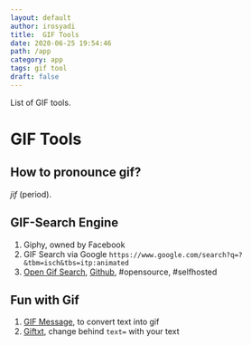 ```yaml
---
layout: default
author: irosyadi
title:  GIF Tools
date: 2020-06-25 19:54:46
path: /app
category: app
tags: gif tool
draft: false
---
```


List of GIF tools.

# GIF Tools

## How to pronounce gif?
*jif* (period).

## GIF-Search Engine
1. Giphy, owned by Facebook
2. GIF Search via Google
`https://www.google.com/search?q=?&tbm=isch&tbs=itp:animated`
3. [Open Gif Search](http://www.opengif.net/),  [Github](https://github.com/bnlcas/OpenGif), #opensource, #selfhosted

## Fun with Gif
1. [GIF Message](https://gifmessage.com/), to convert text into gif
2. [Giftxt](https://giftxt.herokuapp.com/generate?text=), change behind `text=` with your text

